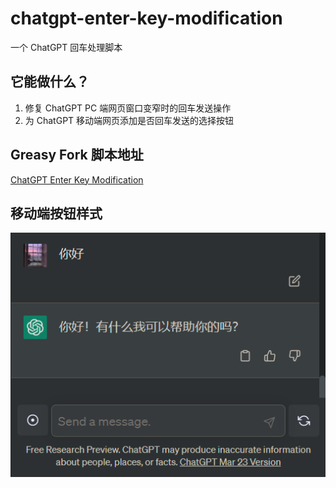 # chatgpt-enter-key-modification
一个 ChatGPT 回车处理脚本

## 它能做什么？

1. 修复 ChatGPT PC 端网页窗口变窄时的回车发送操作
2. 为 ChatGPT 移动端网页添加是否回车发送的选择按钮

## Greasy Fork 脚本地址

 [ChatGPT Enter Key Modification](https://greasyfork.org/zh-CN/scripts/465133-chatgpt-enter-key-modification)

## 移动端按钮样式

![example picture](./example.png)
